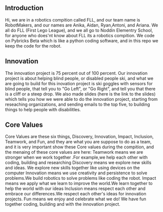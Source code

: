 ## Introduction

Hi, we are in a robotics compition called FLL, and our team name is RobotMakers, and our names are Anika, Aidan, Ryan,Antoni, and Ariana. We all do FLL (First Lego League), and we all go to Noddin Elementry School, for anyone who does'nt know about FLL its a robotics compition. We code on Pybricks Beta which is like a python coding software, and in this repo we keep the code for the robot.

## Innovation

The innovation project is 75 percent out of 100 percent. Our innovation project is about helping blind people, or disabled people ski, and what we are going to build for this inovation project is ski goggles with sensors for blind people, that tell you to "Go Left", or "Go Right", and tell you that there is a cliff or a steep drop. We also made slides (here is the link to the slides) which tells you how we were able to do the innovation project, starting from reseaching organizations, and sending emails to the top five, to building things to help people with disabilitles.

## Core Values

Core Values are these six things, Discovery, Innovation, Impact, Inclusion, Teamwork, and Fun, and they are what you are suppose to do as a team, and it is very important show these Core values during the compition, and the menaing of these core values are here: Teamwork means we are stronger when we work together .For example,we help each other with coding, building and researching Discovery means we explore new skills and ideas. We explore new skills together like using devices on the computer Innovation means we use creativity and persistence to solve problems.We build robotics to solve problems like coding the robot. Impact means we apply what we learn to improve the world.We learn together to help the world with our ideas Inclusion means respect each other and embrace our differences.We respect each other's ideas for innovation projects. Fun means we enjoy and celebrate what we do! We have fun together coding, building and with the innovation project.
